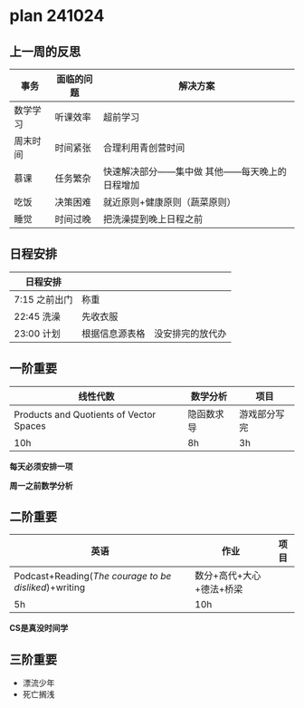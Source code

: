 # plan 241024

## 上一周的反思
| 事务 | 面临的问题 | 解决方案 |
| --- | --- | --- |
| 数学学习 | 听课效率 | 超前学习 |
| 周末时间 | 时间紧张 | 合理利用青创营时间 |
| 慕课 | 任务繁杂 | 快速解决部分——集中做  其他——每天晚上的日程增加 |
| 吃饭 | 决策困难 | 就近原则+健康原则（蔬菜原则） |
| 睡觉 | 时间过晚 | 把洗澡提到晚上日程之前 |

## 日程安排
| 日程安排 |  |  |
| --- | --- | --- |
| 7:15 之前出门 | 称重 |  |
| 22:45 洗澡 | 先收衣服 |  |
| 23:00 计划 | 根据信息源表格 | 没安排完的放代办 |

## 一阶重要
| 线性代数 | 数学分析 | 项目 |
| --- | --- | --- |
| Products and Quotients of Vector Spaces | 隐函数求导 | 游戏部分写完 |
| 10h | 8h | 3h |

**每天必须安排一项**

**周一之前数学分析**

## 二阶重要
| 英语 | 作业 | 项目 |
| --- | --- | --- |
| Podcast+Reading(*The courage to be disliked*)+writing | 数分+高代+大心+德法+桥梁 | 
| 5h | 10h | 

**CS是真没时间学**

## 三阶重要

- 漂流少年
- 死亡搁浅